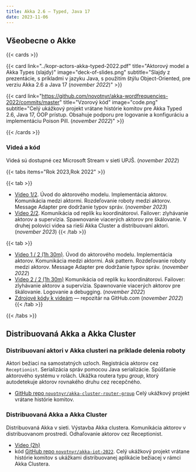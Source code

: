 ```yaml
---
title: Akka 2.6 – Typed, Java 17
date: 2023-11-06
---
```


## Všeobecne o Akke

{{< cards >}}

{{< card 
  link="../kopr-actors-akka-typed-2022.pdf" 
  title="Aktorový model a Akka Types (slajdy)" 
  image="deck-of-slides.png" 
  subtitle="Slajdy z prezentácie, s príkladmi v jazyku Java, s použitím štýlu Object-Oriented, pre verziu Akka 2.6 a Java 17 (*november 2022*)" >}}

{{< card 
  link="https://github.com/novotnyr/akka-wordfrequencies-2022/commits/master" 
  title="Vzorový kód" 
  image="code.png" 
  subtitle="Celý ukážkový projekt vrátane histórie komitov pre Akka Typed 2.6, Java 17, OOP prístup. Obsahuje podporu pre logovanie a konfiguráciu a implementáciu Poison Pill. (*november 2022*)" >}}

{{< /cards >}}

### Videá a kód
Videá sú dostupné cez Microsoft Stream v sieti UPJŠ. (*november 2022*)

{{< tabs items="Rok 2023,Rok 2022" >}}

{{< tab >}}

- [Video 1/2](https://upjs.sharepoint.com/:li:/s/KOPR202324/E03l4ggWEk1Nkxa3SYpzceUBv8qNd9imVpIQonVh5_czxg?e=DDG4Ni). Úvod do aktorového modelu. Implementácia aktorov. Komunikácia medzi aktormi. Rozdeľovanie roboty medzi aktorov. Message Adapter pre dodržanie typov správ. (*november 2023*)
- [Video 2/2](https://upjs.sharepoint.com/:li:/s/KOPR202324/Ezf6Xeg-nOlAuc3_AXYPVAgBwqvBUOS0jzLtY8bT2UyV4A?e=01UTMq). Komunikácia od replík ku koordinátorovi. Failover: zlyhávanie aktorov a supervízia. Spawnovanie viacerých aktorov pre škálovanie. V druhej polovici videa sa rieši Akka Cluster a distribuovaní aktori.  (*november 2023*)
{{< /tab >}}

{{< tab >}} 
- [Video 1 / 2 (1h 30m)](https://upjs.sharepoint.com/:v:/s/KOPR2022/EfKM420n6ShEnbyn9nA1cpEBBD9H0xRgm8aGTAyWEr4zxQ?e=nnv6hX
  ). Úvod do aktorového modelu. Implementácia aktorov. Komunikácia medzi aktormi. Ask pattern. Rozdeľovanie roboty medzi aktorov. Message Adapter pre dodržanie typov správ. (*november 2022*)
- [Video 2 / 2 (1h 30m)](https://upjs.sharepoint.com/:v:/s/KOPR2022/EXsszRY3WnlKkL6a-fZrsGoBOpHZHAFF52AfLNxf9FGuWw?e=cMfTe9)
  Komunikácia od replík ku koordinátorovi. Failover: zlyhávanie aktorov a supervízia. Spawnovanie viacerých aktorov pre škálovanie. Logovanie a debugging. (*november 2022*)
- [Zdrojové kódy k videám](https://github.com/novotnyr/akka-wordfreq-typed-2022-pre/tree/master) — repozitár na GitHub.com (*november 2022*)
{{< /tab >}}

{{< /tabs >}}

## Distribuovaná Akka a Akka Cluster

### Distribuovaní aktori v Akka clusteri na príklade delenia roboty

Aktori bežiaci na samostatných uzloch. Registrácia aktorov cez `Receptionist`. Serializácia správ pomocou Java serializácie. Spúšťanie aktorového systému v rolách. Ukážka routera typu _group_, ktorý autodetekuje aktorov rovnakého druhu cez recepčného.

- [GitHub repo `novotnyr/akka-cluster-router-group`](https://github.com/novotnyr/akka-cluster-router-group)
Celý ukážkový projekt vrátane histórie komitov.

### Distribuovaná Akka a Akka Cluster

Distribuovaná Akka v sieti. Výstavba Akka clustera. Komunikácia aktorov v distribuovanom prostredí. Odhaľovanie aktorov cez Receptionist.

- [Video (2h)](https://upjs.sharepoint.com/:v:/s/KOPR2022/EaHgukTDiFZMkIe2nol9AtIB-ywxfXaUAZ_J9EUt8FUs2A?e=krp3DT) 
- kód [GitHub repo `novotnyr/akka-iot-2022`](https://github.com/novotnyr/akka-iot-2022).
Celý ukážkový projekt vrátane histórie komitov s ukážkami distribuovanej aplikácie bežiacej v rámci Akka Clustera.






